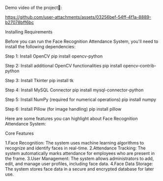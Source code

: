 Demo video of the project📝:

https://github.com/user-attachments/assets/03256bef-54ff-4f1a-8889-b27078bff6bc

Installing Requirements

Before you can run the Face Recognition Attendance System, you'll need to install the following dependencies:

Step 1: Install OpenCV
	pip install opencv-python

Step 2: Install additional OpenCV functionalities
	pip install opencv-contrib-python

Step 3: Install Tkinter	
	pip install tk

Step 4: Install MySQL Connector
	pip install mysql-connector-python

Step 5: Install NumPy (required for numerical operations)
	pip install numpy

Step 6: Install Pillow (for image handling)
	pip install pillow

Here are some features you can highlight about Face Recognition Attendance System:

Core Features

1.Face Recognition: The system uses machine learning algorithms to recognize and identify faces in real-time.
2.Attendance Tracking: The system automatically marks attendance for employees who are present in the frame.
3.User Management: The system allows administrators to add, edit, and manage user profiles, including face data.
4.Face Data Storage: The system stores face data in a secure and encrypted database for later use.

